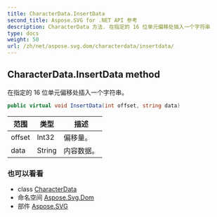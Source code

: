 ```yaml
---
title: CharacterData.InsertData
second_title: Aspose.SVG for .NET API 参考
description: CharacterData 方法. 在指定的 16 位单元偏移处插入一个字符串
type: docs
weight: 50
url: /zh/net/aspose.svg.dom/characterdata/insertdata/
---
```

## CharacterData.InsertData method

在指定的 16 位单元偏移处插入一个字符串。

```csharp
public virtual void InsertData(int offset, string data)
```

| 范围 | 类型 | 描述 |
| --- | --- | --- |
| offset | Int32 | 偏移量。 |
| data | String | 内容数据。 |

### 也可以看看

* class [CharacterData](../)
* 命名空间 [Aspose.Svg.Dom](../../characterdata/)
* 部件 [Aspose.SVG](../../../)


